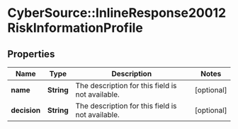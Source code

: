 # CyberSource::InlineResponse20012RiskInformationProfile

## Properties
Name | Type | Description | Notes
------------ | ------------- | ------------- | -------------
**name** | **String** | The description for this field is not available. | [optional] 
**decision** | **String** | The description for this field is not available. | [optional] 


